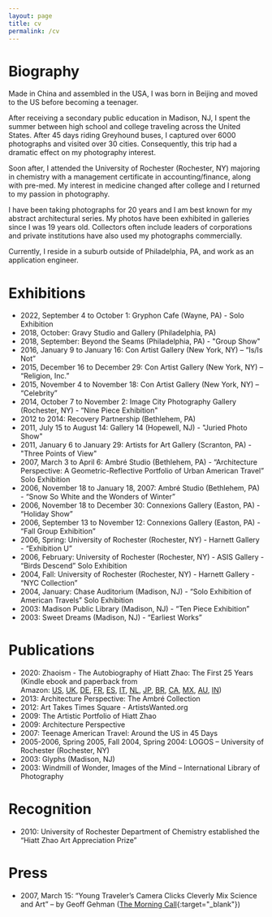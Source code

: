 ```yaml
---
layout: page
title: cv
permalink: /cv
---
```

# Biography
Made in China and assembled in the USA, I was born in Beijing and moved to the US before becoming a teenager.

After receiving a secondary public education in Madison, NJ, I spent the summer between high school and college traveling across the United States. After 45 days riding Greyhound buses, I captured over 6000 photographs and visited over 30 cities. Consequently, this trip had a dramatic effect on my photography interest.

Soon after, I attended the University of Rochester (Rochester, NY) majoring in chemistry with a management certificate in accounting/finance, along with pre-med. My interest in medicine changed after college and I returned to my passion in photography.

I have been taking photographs for 20 years and I am best known for my abstract architectural series. My photos have been exhibited in galleries since I was 19 years old. Collectors often include leaders of corporations and private institutions have also used my photographs commercially.

Currently, I reside in a suburb outside of Philadelphia, PA, and work as an application engineer.

# Exhibitions
- 2022, September 4 to October 1: Gryphon Cafe (Wayne, PA) - Solo Exhibition
- 2018, October: Gravy Studio and Gallery (Philadelphia, PA)
- 2018, September: Beyond the Seams (Philadelphia, PA) - "Group Show"
- 2016, January 9 to January 16: Con Artist Gallery (New York, NY) – “Is/Is Not”
- 2015, December 16 to December 29: Con Artist Gallery (New York, NY) – “Religion, Inc.”
- 2015, November 4 to November 18: Con Artist Gallery (New York, NY) – “Celebrity”
- 2014, October 7 to November 2: Image City Photography Gallery (Rochester, NY) - “Nine Piece Exhibition"
- 2012 to 2014: Recovery Partnership (Bethlehem, PA)
- 2011, July 15 to August 14: Gallery 14 (Hopewell, NJ) - "Juried Photo Show"
- 2011, January 6 to January 29: Artists for Art Gallery (Scranton, PA) - "Three Points of View"
- 2007, March 3 to April 6: Ambré Studio (Bethlehem, PA) - “Architecture Perspective: A Geometric-Reflective Portfolio of Urban American Travel” Solo Exhibition
- 2006, November 18 to January 18, 2007: Ambré Studio (Bethlehem, PA) - “Snow So White and the Wonders of Winter” 
- 2006, November 18 to December 30: Connexions Gallery (Easton, PA) - “Holiday Show”
- 2006, September 13 to November 12: Connexions Gallery (Easton, PA) - “Fall Group Exhibition” 
- 2006, Spring: University of Rochester (Rochester, NY) - Harnett Gallery - “Exhibition U” 
- 2006, February: University of Rochester (Rochester, NY) - ASIS Gallery - “Birds Descend” Solo Exhibition
- 2004, Fall: University of Rochester (Rochester, NY) - Harnett Gallery - “NYC Collection”
- 2004, January: Chase Auditorium (Madison, NJ) - “Solo Exhibition of American Travels” Solo Exhibition
- 2003: Madison Public Library (Madison, NJ) - “Ten Piece Exhibition”
- 2003: Sweet Dreams (Madison, NJ) - “Earliest Works” 

# Publications
- 2020: Zhaoism - The Autobiography of Hiatt Zhao: The First 25 Years (Kindle ebook and paperback from Amazon:&nbsp;<a href="https://www.amazon.com/dp/B08P2S9S26" rel="nofollow" target="_blank">US</a>,&nbsp;<a href="https://www.amazon.co.uk/dp/B08P2S9S26" rel="nofollow" target="_blank">UK</a>,&nbsp;<a href="https://www.amazon.de/dp/B08P2S9S26" rel="nofollow" target="_blank">DE</a>,&nbsp;<a href="https://www.amazon.fr/dp/B08P2S9S26" rel="nofollow" target="_blank">FR</a>,&nbsp;<a href="https://www.amazon.es/dp/B08P2S9S26" rel="nofollow" target="_blank">ES</a>,&nbsp;<a href="https://www.amazon.it/dp/B08P2S9S26" rel="nofollow" target="_blank">IT</a>,&nbsp;<a href="https://www.amazon.nl/dp/B08P2S9S26" rel="nofollow" target="_blank">NL</a>,&nbsp;<a href="https://www.amazon.co.jp/dp/B08P2S9S26" rel="nofollow" target="_blank">JP</a>,&nbsp;<a href="https://www.amazon.com.br/dp/B08P2S9S26" rel="nofollow" target="_blank">BR</a>,&nbsp;<a href="https://www.amazon.ca/dp/B08P2S9S26" rel="nofollow" target="_blank">CA</a>,&nbsp;<a href="https://www.amazon.com.mx/dp/B08P2S9S26" rel="nofollow" target="_blank">MX</a>,&nbsp;<a href="https://www.amazon.com.au/dp/B08P2S9S26" rel="nofollow" target="_blank">AU</a>,&nbsp;<a href="https://www.amazon.in/dp/B08P2S9S26" rel="nofollow" target="_blank">IN</a>)
- 2013: Architecture Perspective: The Ambré Collection
- 2012: Art Takes Times Square - ArtistsWanted.org 
- 2009: The Artistic Portfolio of Hiatt Zhao
- 2009: Architecture Perspective
- 2007: Teenage American Travel: Around the US in 45 Days
- 2005-2006, Spring 2005, Fall 2004, Spring 2004: LOGOS – University of Rochester (Rochester, NY)
- 2003: Glyphs (Madison, NJ)
- 2003: Windmill of Wonder, Images of the Mind – International Library of Photography

# Recognition
- 2010: University of Rochester Department of Chemistry established the “Hiatt Zhao Art Appreciation Prize”

# Press
- 2007, March 15: “Young Traveler’s Camera Clicks Cleverly Mix Science and Art” – by Geoff Gehman ([The Morning Call](https://www.mcall.com/news/mc-xpm-2007-03-15-3711499-story.html){:target="_blank"})